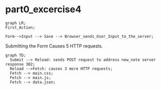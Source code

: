 # part0_excercise4
```mermaid
graph LR;
First_Action;

Form-->Input --> Save --> Browser_sends_User_Input_to_the_server;
```
Submitting the Form Causes 5 HTTP requests.

```mermaid
graph TD;
  Submit --> Reload: sends POST request to address new_note server response 302;
  Reload -->Fetch: causes 3 more HTTP requests;
  Fetch --> main.css;
  Fetch --> main.js;
  Fetch --> data.json;
```
